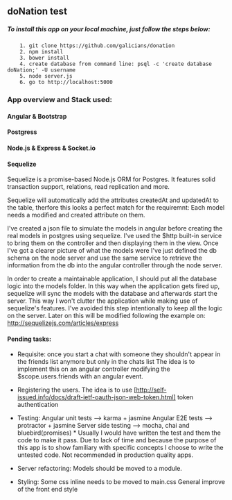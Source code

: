 <h2>doNation test</h2>


<h5>To install this app on your local machine, just follow the steps below:</h5>

        1. git clone https://github.com/galicians/donation
        2. npm install
        3. bower install
        4. create database from command line: psql -c 'create database doNation;' -U username
        5. node server.js
        6. go to http://localhost:5000

<h3>App overview and Stack used:</h3>

<h4>Angular & Bootstrap</h4>

<h4>Postgress</h4>

<h4>Node.js & Express & Socket.io</h4>

<h4>Sequelize</h4>

Sequelize is a promise-based Node.js ORM for Postgres. It features solid transaction support, relations, read replication and more.

Sequelize will automatically add the attributes createdAt and updatedAt to the table, therfore this looks a perfect match for the requiremnt:
Each model needs a modified and created attribute on them.

I've created a json file to simulate the models in angular before creating the real models in postgres using sequelize.
I've used the $http built-in service to bring them on the controller and then displaying them in the view.
Once I've got a clearer picture of what the models were I've just defined the db schema on the node server and use the same service to retrieve the information from the db into the angular controller through the node server.

In order to create a maintainable application, I should put all the database logic into the models folder. In this way when the application gets fired up, sequelize will sync the models with the database and afterwards start the server. This way I won't clutter the application while making use of sequelize's features. I've avoided this step intentionally to keep all the logic on the server. Later on this will be modified following the example on:
http://sequelizejs.com/articles/express

<h4>Pending tasks:</h4>

- Requisite: once you start a chat with someone they shouldn't appear in the friends list anymore but only in the chats list
        The idea is to implement this on an angular controller modifying the $scope.users.friends with an angular event.

- Registering the users.
        The idea is to use [http://self-issued.info/docs/draft-ietf-oauth-json-web-token.html] token authentication

- Testing:
        Angular unit tests --> karma + jasmine
        Angular E2E tests --> protractor + jasmine
        Server side testing --> mocha, chai and bluebird(promises)
        * Usually I would have written the test and them the code to make it pass. Due to lack of time and because the purpose of this app is to show familiary with specific concepts I choose to write the untested code. Not recommended in production quality apps.

- Server refactoring:
        Models should be moved to a module.

- Styling:
        Some css inline needs to be moved to main.css
        General improve of the front end style



